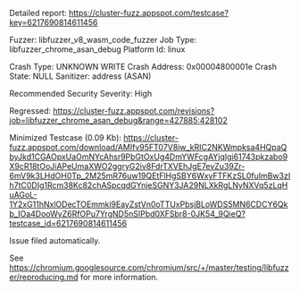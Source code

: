 Detailed report: https://cluster-fuzz.appspot.com/testcase?key=6217690814611456

Fuzzer: libfuzzer_v8_wasm_code_fuzzer
Job Type: libfuzzer_chrome_asan_debug
Platform Id: linux

Crash Type: UNKNOWN WRITE
Crash Address: 0x00004800001e
Crash State:
  NULL
Sanitizer: address (ASAN)

Recommended Security Severity: High

Regressed: https://cluster-fuzz.appspot.com/revisions?job=libfuzzer_chrome_asan_debug&range=427885:428102

Minimized Testcase (0.09 Kb): https://cluster-fuzz.appspot.com/download/AMIfv95FT07V8iw_kRIC2NKWmpksa4HQpaQbyJkd1CGAOpxUaOmNYcAhsr9PbGtOxUg4DmYWFcgAYjqIgi61743pkzabo9X9cR18tOoJiAPeUmaXWO2ggryG2iv8FdrTXVEhJgE7evZu39Zr-6mV9k3LHdOH0Tp_2M25mR76uw19QEtFlHgSBY6WxyFTFKzSL0fuImBw3zIh7tC0DIg1Rcm38Kc82chASpcqdGYnjeSGNY3JA29NLXkRgLNyNXVq5zLqHuAGoL-1Y2xG11hNxlODecTOEmmki9EayZstVn0oTTUxPbsjBLoWDS5MN6CDCY6Qkb_IOa4DooWyZ6RfOPu7YrgND5nSIPbd0XFSbr8-0JK54_9QieQ?testcase_id=6217690814611456

Issue filed automatically.

See https://chromium.googlesource.com/chromium/src/+/master/testing/libfuzzer/reproducing.md for more information.
